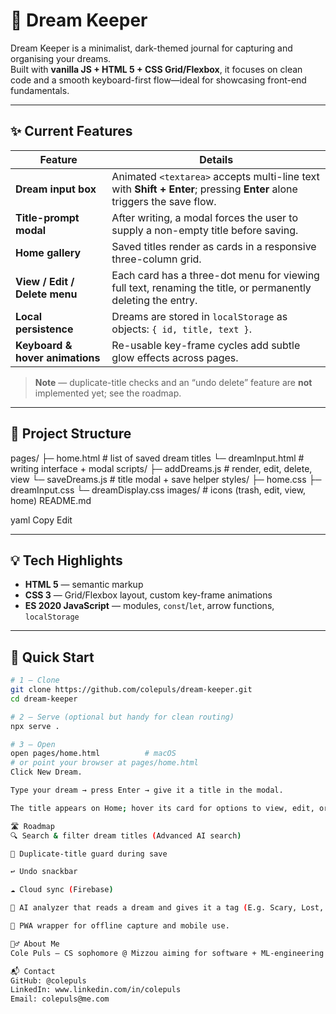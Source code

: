 # 🌙 Dream Keeper

Dream Keeper is a minimalist, dark-themed journal for capturing and organising your dreams.  
Built with **vanilla JS + HTML 5 + CSS Grid/Flexbox**, it focuses on clean code and a smooth keyboard-first flow—ideal for showcasing front-end fundamentals.

---

## ✨ Current Features

| Feature | Details |
|---------|---------|
| **Dream input box** | Animated `<textarea>` accepts multi-line text with **Shift + Enter**; pressing **Enter** alone triggers the save flow. |
| **Title-prompt modal** | After writing, a modal forces the user to supply a non-empty title before saving. |
| **Home gallery** | Saved titles render as cards in a responsive three-column grid. |
| **View / Edit / Delete menu** | Each card has a three-dot menu for viewing full text, renaming the title, or permanently deleting the entry. |
| **Local persistence** | Dreams are stored in `localStorage` as objects: `{ id, title, text }`. |
| **Keyboard & hover animations** | Re-usable key-frame cycles add subtle glow effects across pages. |

> **Note** — duplicate-title checks and an “undo delete” feature are **not** implemented yet; see the roadmap.

---

## 📁 Project Structure

pages/ ├─ home.html # list of saved dream titles └─ dreamInput.html # writing interface + modal scripts/ ├─ addDreams.js # render, edit, delete, view └─ saveDreams.js # title modal + save helper styles/ ├─ home.css ├─ dreamInput.css └─ dreamDisplay.css images/ # icons (trash, edit, view, home) README.md

yaml
Copy
Edit

---

## 💡 Tech Highlights

- **HTML 5** — semantic markup  
- **CSS 3** — Grid/Flexbox layout, custom key-frame animations  
- **ES 2020 JavaScript** — modules, `const`/`let`, arrow functions, `localStorage`  

---

## 🚀 Quick Start

```bash
# 1 – Clone
git clone https://github.com/colepuls/dream-keeper.git
cd dream-keeper

# 2 – Serve (optional but handy for clean routing)
npx serve .

# 3 – Open
open pages/home.html          # macOS
# or point your browser at pages/home.html
Click New Dream.

Type your dream → press Enter → give it a title in the modal.

The title appears on Home; hover its card for options to view, edit, or delete.

🛣️ Roadmap
🔍 Search & filter dream titles (Advanced AI search)

🚫 Duplicate-title guard during save

↩️ Undo snackbar

☁️ Cloud sync (Firebase)

🧠 AI analyzer that reads a dream and gives it a tag (E.g. Scary, Lost, Confused, Sad, Uplifting)

📱 PWA wrapper for offline capture and mobile use.

🙋‍♂️ About Me
Cole Puls — CS sophomore @ Mizzou aiming for software + ML-engineering roles.

📬 Contact
GitHub: @colepuls
LinkedIn: www.linkedin.com/in/colepuls
Email: colepuls@me.com

